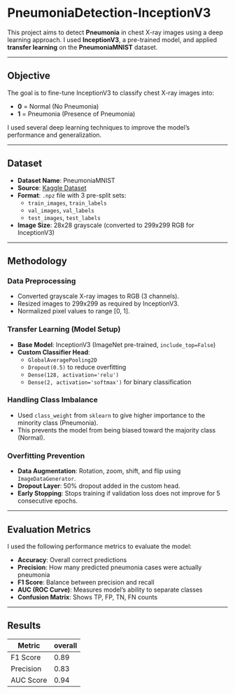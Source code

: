 # PneumoniaDetection-InceptionV3

This project aims to detect **Pneumonia** in chest X-ray images using a deep learning approach. I used **InceptionV3**, a pre-trained model, and applied **transfer learning** on the **PneumoniaMNIST** dataset.

---

##  Objective

The goal is to fine-tune InceptionV3 to classify chest X-ray images into:
- **0** = Normal (No Pneumonia)
- **1** = Pneumonia (Presence of Pneumonia)

I used several deep learning techniques to improve the model’s performance and generalization.

---

##  Dataset

- **Dataset Name**: PneumoniaMNIST  
- **Source**: [Kaggle Dataset](https://www.kaggle.com/datasets/rijulshr/pneumoniamnist)
- **Format**: `.npz` file with 3 pre-split sets:
  - `train_images`, `train_labels`
  - `val_images`, `val_labels`
  - `test_images`, `test_labels`
- **Image Size**: 28x28 grayscale (converted to 299x299 RGB for InceptionV3)

---

##  Methodology

###  Data Preprocessing

- Converted grayscale X-ray images to RGB (3 channels).
- Resized images to 299x299 as required by InceptionV3.
- Normalized pixel values to range [0, 1].

###  Transfer Learning (Model Setup)

- **Base Model**: InceptionV3 (ImageNet pre-trained, `include_top=False`)
- **Custom Classifier Head**:
  - `GlobalAveragePooling2D`
  - `Dropout(0.5)` to reduce overfitting
  - `Dense(128, activation='relu')`
  - `Dense(2, activation='softmax')` for binary classification

###  Handling Class Imbalance

- Used `class_weight` from `sklearn` to give higher importance to the minority class (Pneumonia).
- This prevents the model from being biased toward the majority class (Normal).

###  Overfitting Prevention

- **Data Augmentation**: Rotation, zoom, shift, and flip using `ImageDataGenerator`.
- **Dropout Layer**: 50% dropout added in the custom head.
- **Early Stopping**: Stops training if validation loss does not improve for 5 consecutive epochs.

---

##  Evaluation Metrics

I used the following performance metrics to evaluate the model:

- **Accuracy**: Overall correct predictions
- **Precision**: How many predicted pneumonia cases were actually pneumonia
- **F1 Score**: Balance between precision and recall
- **AUC (ROC Curve)**: Measures model’s ability to separate classes
- **Confusion Matrix**: Shows TP, FP, TN, FN counts

---

##  Results

| Metric     | overall |
|------------|-----------------|
| F1 Score   | 0.89            |
| Precision  | 0.83            |
| AUC Score  | 0.94            |

